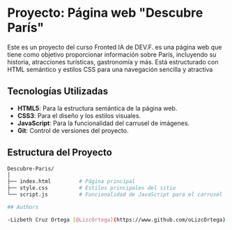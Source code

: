 # Proyecto: Página web "Descubre París"

Este es un proyecto del curso Fronted IA de DEV.F. es una página web que tiene como objetivo proporcionar información sobre París, incluyendo su historia, atracciones turísticas, gastronomía y más. Está estructurado con HTML semántico y estilos CSS para una navegación sencilla y atractiva

## Tecnologías Utilizadas

- **HTML5**: Para la estructura semántica de la página web.
- **CSS3**: Para el diseño y los estilos visuales.
- **JavaScript**: Para la funcionalidad del carrusel de imágenes.
- **Git**: Control de versiones del proyecto.

## Estructura del Proyecto

```bash
Descubre-Paris/
│
├── index.html         # Página principal
├── style.css          # Estilos principales del sitio
└── script.js          # Funcionalidad de JavaScript para el carrusel

## Authors

-Lizbeth Cruz Ortega [@LizcOrtega](https://www.github.com/oLizcOrtega)


```
